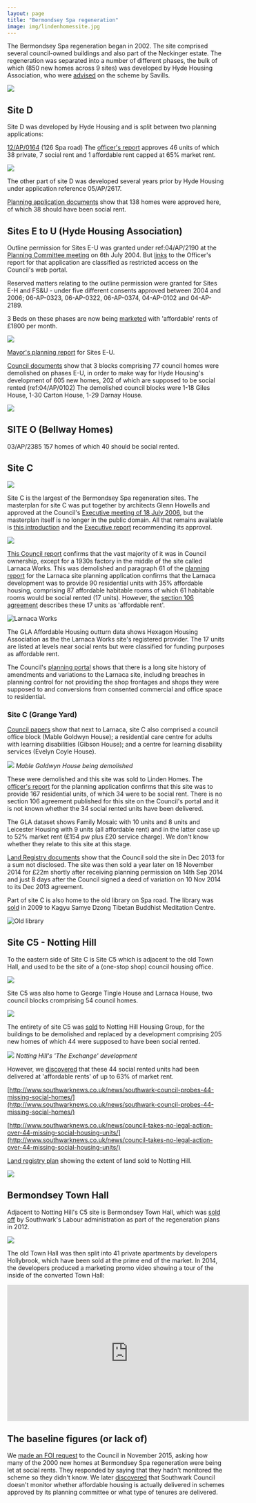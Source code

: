 ```yaml
---
layout: page
title: "Bermondsey Spa regeneration"
image: img/lindenhomessite.jpg
---
```

The Bermondsey Spa regeneration began in 2002. The site comprised several council-owned buildings and also part of the Neckinger estate. The regeneration was separated into a number of different phases, the bulk of which (850 new homes across 9 sites) was developed by Hyde Housing Association, who were [advised](http://www.savills.co.uk/case-studies/development-and-planning/affordable-housing-case-studies/bermondsey-spa-regeneration.aspx) on the scheme by Savills.

![](http://crappistmartin.github.io/images/bspamasterplan.png)

## Site D 
Site D was developed by Hyde Housing and is split between two planning applications:

[12/AP/0164](http://planbuild.southwark.gov.uk/documents/?casereference=12/AP/0164&system=DC) (126 Spa road)
The [officer's report](http://moderngov.southwark.gov.uk/documents/s27524/Report.pdf) approves 46 units of which 38 private, 7 social rent and 1 affordable rent capped at 65% market rent.

![](http://crappistmartin.github.io/images/hydehousingofficerreport.png)


The other part of site D was developed several years prior by Hyde Housing under application reference 05/AP/2617. 

[Planning application documents](http://planbuild.southwark.gov.uk:8190/online-applications/applicationDetails.do?activeTab=externalDocuments&keyVal=_STHWR_DCAPR_9520013) show that 138 homes were approved here, of which 38 should have been social rent.

## Sites E to U (Hyde Housing Association) 

Outline permission for Sites E-U was granted under ref:04/AP/2190 at the [Planning Committee meeting](http://moderngov.southwark.gov.uk/CeListDocuments.aspx?CommitteeId=119&MeetingId=296&DF=06%2f07%2f2004&Ver=2) on 6th July 2004. But [links](http://moderngov.southwark.gov.uk/Data/Planning%20Committee/20040706/Agenda/Item%2014%20-%20Sites%20E,%20F,H,%20S%20&%20U%20Bermondsey%20Spa%20Regeneration%20SE16%20-Report.pdf) to the Officer's report for that application are classified as restricted access on the Council's web portal.

Reserved matters relating to the outline permission were granted for Sites E-H and FS&U - under five different consents approved between 2004 and 2006; 06-AP-0323, 06-AP-0322, 06-AP-0374, 04-AP-0102 and 04-AP-2189.  

3 Beds on these phases are now being [marketed](http://web.archive.org/web/20160112154349/https://www.sharetobuy.com/sharedownershippropertydetails?id=21879) with 'affordable' rents of £1800 per month.

![](http://www.habmonline.co.uk/resource/data/guides/4/1367943435.jpg)

[Mayor's planning report](http://webcache.googleusercontent.com/search?q=cache:xR4W-sYMQlwJ:legacy.london.gov.uk/mayor/planning_decisions/strategic_dev/2004/aug0204/bermondsey_spa_appendix.rtf+&cd=8&hl=en&ct=clnk&gl=uk) for Sites E-U.


[Council documents](http://planbuild.southwark.gov.uk/documents/?GetDocument=%7b%7b%7b!EK7yiximvJWNpj1%2bOiKq%2bg%3d%3d!%7d%7d%7d) show that 3 blocks comprising 77 council homes were demolished on phases E-U, in order to make way for Hyde Housing's development of 605 new homes, 202 of which are supposed to be social rented (ref:04/AP/0102)
The demolished council blocks were 1-18 Giles House, 1-30 Carton House, 1-29 Darnay House.

![](http://crappistmartin.github.io/images/darnayhouse.jpg)


## SITE O (Bellway Homes)
03/AP/2385
157 homes of which 40 should be social rented.

## Site C
![](http://www.london-se1.co.uk/news/imageuploads/1153392675_80.177.117.97.jpg)

Site C is the largest of the Bermondsey Spa regeneration sites. The masterplan for site C was put together by architects Glenn Howells and approved at the Council's [Executive meeting of 18 July 2006](http://moderngov.southwark.gov.uk/CeListDocuments.aspx?CommitteeId=118&MeetingId=3144&DF=18%2f07%2f2006&Ver=2), but the masterplan itself is no longer in the public domain. All that remains available is [this introduction](http://moderngov.southwark.gov.uk/Data/Executive/20060718/Agenda/Item%2014%20-%20Approval%20of%20Master%20Plan%20-%20Bermondsey%20Spa%20Site%20C%20-%20appendix%20c.pdf) and the [Executive report](http://moderngov.southwark.gov.uk/Data/Executive/20060718/Agenda/Item%2014%20-%20Approval%20of%20Master%20Plan%20-%20Bermondsey%20Spa%20Site%20C.pdf) recommending its approval. 

![](http://www.colourmount02.com/studio/Larnaca-2.jpg)

[This Council report](http://moderngov.southwarksites.com/Data/Major%20Projects%20Board%20%28Executive%20Committee%29/20090423/Agenda/Item%2005%20-%20Expressions%20of%20interest%20in%20the%20Councils%20Freehold%20Interest%20in%20Site%20C5,%20Grange%20Walk,%20Bermondsey%20Spa.pdf) confirms that the vast majority of it was in Council ownership, except for a 1930s factory in the middle of the site called Larnaca Works. This was demolished and paragraph 61 of the [planning report](http://moderngov.southwark.gov.uk/Data/Planning%20Committee/20070327/Agenda/Item%2064-Report%20LarnacaWorks,%20Grange%20Walk,%20London,%20SE1%203EW.pdf) for the Larnaca site planning application confirms that the Larnaca development was to provide 90 residential units with 35% affordable housing, comprising 87 affordable habitable rooms of which 61 habitable rooms would be social rented (17 units). However, the [section 106 agreement](http://planbuild.southwark.gov.uk/documents/?GetDocument=%7b%7b%7b!NCI6Tm8UG4Wyxf%2bwUloQPA%3d%3d!%7d%7d%7d) describes these 17 units as 'affordable rent'. 

![Larnaca Works](http://crappistmartin.github.io/images/larnacaworks.png)

The GLA Affordable Housing outturn data shows Hexagon Housing Association as the the Larnaca Works site's registered provider. The 17 units are listed at levels near social rents but were classified for funding purposes as affordable rent. 


The Council's [planning portal](http://planbuild.southwark.gov.uk:8190/online-applications/propertyDetails.do?activeTab=relatedCases&keyVal=_STHWR_PROPLPI_28826_1) shows that there is a long site history of amendments and variations to the Larnaca site, including breaches in planning control for not providing the shop frontages and shops they were supposed to and conversions from consented commercial and office space to residential. 

### Site C (Grange Yard)

[Council papers](http://moderngov.southwark.gov.uk/documents/s38849/Report%20Disposal%20of%20The%20Grange%20Sites%20C2%20and%20C4%20Bermondsey%20Spa%20London%20SE1.pdf) show that next to Larnaca, site C also comprised a council office block (Mable Goldwyn House); a residential care centre for adults with learning disabilities (Gibson House); and a centre for learning disability services (Evelyn Coyle House).

![](/img/lindenhomessite.jpg)
*Mable Goldwyn House being demolished*

These were demolished and this site was sold to Linden Homes. The [officer's report](http://planbuild.southwark.gov.uk/documents/?GetDocument=%7b%7b%7b!NSTsGbiMYYs7hVWdLHOlOA%3d%3d!%7d%7d%7d) for the planning application confirms that this site was to provide 167 residential units, of which 34 were to be social rent. There is no section 106 agreement published for this site on the Council's portal and it is not known whether the 34 social rented units have been delivered. 

The GLA dataset shows Family Mosaic with 10 units and 8 units and Leicester Housing with 9 units (all affordable rent) and in the latter case up to 52% market rent (£154 pw plus £20 service charge). We don't know whether they relate to this site at this stage.

[Land Registry documents](http://crappistmartin.github.io/images/LRegisterGrangeWalk.pdf) show that the Council sold the site in Dec 2013 for a sum not disclosed. The site was then sold a year later on 18 November 2014 for £22m shortly after receiving planning permission on 14th Sep 2014 and just 8 days after the Council signed a deed of variation on 10 Nov 2014 to its Dec 2013 agreement. 

Part of site C is also home to the old library on Spa road. The library was [sold](http://www.london.samye.org/about-us/centre/spa-road/) in 2009 to Kagyu Samye Dzong Tibetan Buddhist Meditation Centre.

![Old library](img/bspalibrary.jpg)

## Site C5 - Notting Hill
To the eastern side of Site C is Site C5 which is adjacent to the old Town Hall, and used to be the site of a (one-stop shop) council housing office.

![](http://www.london-se1.co.uk/news/images/050603_onestop.jpg)

Site C5 was also home to George Tingle House and Larnaca House, two council blocks cromprising 54 council homes.

![](http://crappistmartin.github.io/images/georgetinglehouse.jpg)

The entirety of site C5 was [sold](http://moderngov.southwark.gov.uk/documents/s4670/Disposal%20of%20the%20Councils%20Freehold%20Interest%20in%20Site%20C5%20Grange%20Walk%20and%20the%20One%20Stop%20Shop%2017%20Spa%20Road.pdf) to Notting Hill Housing Group, for the buildings to be demolished and replaced by a development comprising 205 new homes of which 44 were supposed to have been social rented.

![](/img/theexchange.jpg)
*Notting Hill's 'The Exchange' development*

However, we [discovered](http://35percent.org/2015-03-18-stand-up-for-more-social-housing/) that these 44 social rented units had been delivered at 'affordable rents' of up to 63% of market rent.

[http://www.southwarknews.co.uk/news/southwark-council-probes-44-missing-social-homes/](http://www.southwarknews.co.uk/news/southwark-council-probes-44-missing-social-homes/)

[http://www.southwarknews.co.uk/news/council-takes-no-legal-action-over-44-missing-social-housing-units/](http://www.southwarknews.co.uk/news/council-takes-no-legal-action-over-44-missing-social-housing-units/)

[Land registry plan](http://crappistmartin.github.io/images/LRegisterPlanBermondseySpaNHHT.pdf) showing the extent of land sold to Notting Hill.

![](http://crappistmartin.github.io/images/BermondseySpaDemolition.jpg)

## Bermondsey Town Hall
Adjacent to Notting Hill's C5 site is Bermondsey Town Hall, which was [sold off](http://moderngov.southwark.gov.uk/documents/s14158/Revised%20Office%20Accommodation%20Strategy%20-%20Report.pdf) by Southwark's Labour administration as part of the regeneration plans in 2012. 

![](https://media.onthemarket.com/properties/2337629/img_0_2_ls.jpg)

The old Town Hall was then split into 41 private apartments by developers Hollybrook, which have been sold at the prime end of the market. In 2014, the developers produced a marketing promo video showing a tour of the inside of the converted Town Hall:

<iframe width="560" height="315" src="https://www.youtube.com/embed/CKo8KxiJSdI" frameborder="0" allowfullscreen></iframe>

## The baseline figures (or lack of)
We [made an FOI request](https://www.whatdotheyknow.com/request/current_tenure_mix_bermondsey_sp) to the Council in November 2015, asking how many of the 2000 new homes at Bermondsey Spa regeneration were being let at social rents. They responded by saying that they hadn't monitored the scheme so they didn't know. We later [discovered](http://35percent.org/2016-12-12-ombudsman-slams-southwark-for-no-s106-monitoring/) that Southwark Council doesn't monitor whether affordable housing is actually delivered in schemes approved by its planning committee or what type of tenures are delivered. 
